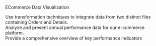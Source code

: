 ECommerce Data Visualization

Use transformation techniques to integrate data from two distinct files containing Orders and Details. <br>
Analyze and present annual performance data for our e-commerce platform.<br>
Provide  a comprehensive overview of key performance indicators 
